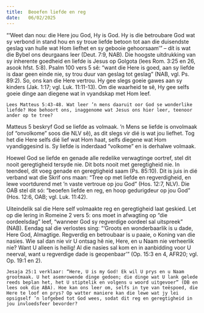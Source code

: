 ```yaml
---
title:  Beoefen liefde en reg
date:   06/02/2025
---
```


“‘Weet dan nou: die Here jou God, Hy is God. Hy is die betroubare God wat sy verbond in stand hou en sy troue liefde betoon tot aan die duisendste geslag van hulle wat Hom liefhet en sy gebooie gehoorsaam’” – dít is wat die Bybel ons deurgaans leer (Deut. 7:9, NAB). Die hoogste uitdrukking van sy inherente goedheid en liefde is Jesus op Golgota (lees Rom. 3:25 en 26, asook hfst. 5:8). Psalm 100 vers 5 sê: “want die Here is goed, aan sy liefde is daar geen einde nie, sy trou duur van geslag tot geslag” (NAB, vgl. Ps. 89:2). So, ons kan die Here vertrou. Hy gee slegs goeie gawes aan sy kinders (Jak. 1:17; vgl. Luk. 11:11-13). Om die waarheid te sê, Hy gee selfs goeie dinge aan diegene wat in vyandskap met Hom leef.

`Lees Matteus 5:43-48. Wat leer ’n mens daaruit oor God se wonderlike liefde? Hoe behoort ons, inaggenome wat Jesus ons hier leer, teenoor ander op te tree?`

Matteus 5 beskryf God se liefde as volmaak. ’n Mens se liefde is onvolmaak (of “onvolkome” soos die NLV sê), as dit slegs vir dié is wat jou liefhet. Tog het die Here selfs dié lief wat Hom haat, selfs diegene wat Hom vyandiggesind is. Sy liefde is inderdaad “volkome” en is derhalwe volmaak.

Hoewel God se liefde en genade alle redelike verwagtinge oortref, stel dit nooit geregtigheid tersyde nie. Dit bots nooit met geregtigheid nie. In teendeel, dit voeg genade en geregtigheid saam (Ps. 85:10). Dit is juis in dié verband wat die Skrif ons maan: “Tree op met liefde en regverdigheid, en lewe voortdurend met ’n vaste vertroue op jou God” (Hos. 12:7, NLV). Die OAB stel dit só: “beoefen liefde en reg, en hoop gedurigdeur op jou God” (Hos. 12:6, OAB; vgl. Luk. 11:42).

Uiteindelik sal die Here self volmaakte reg en geregtigheid laat geskied. Let op die lering in Romeine 2 vers 5: ons moet in afwagting op “die oordeelsdag” leef, “wanneer God sy regverdige oordeel sal uitspreek” (NAB). Eendag sal die verlostes sing: “‘Groots en wonderbaarlik is u dade, Here God, Almagtige. Regverdig en betroubaar is u paaie, o Koning van die nasies. Wie sal dan nie vir U ontsag hê nie, Here, en u Naam nie verheerlik nie? Want U alleen is heilig! Al die nasies sal kom en in aanbidding voor U neerval, want u regverdige dade is geopenbaar’” (Op. 15:3 en 4, AFR20; vgl. Op. 19:1 en 2).

`Jesaja 25:1 verklaar: “Here, U is my God! Ek wil U prys en u Naam grootmaak. U het asemrowende dinge gedoen; die dinge wat U lank gelede reeds beplan het, het U stiptelik en volgens u woord uitgevoer” (DB en lees ook die ABA). Hoe kan ons leer om, selfs in tye van teëspoed, die Here te loof en prys? Op watter maniere kan die lewe wat jy lei opsigself ’n lofgebed tot God wees, sodat dit reg en geregtigheid in jou invloedsfeer bevorder?`